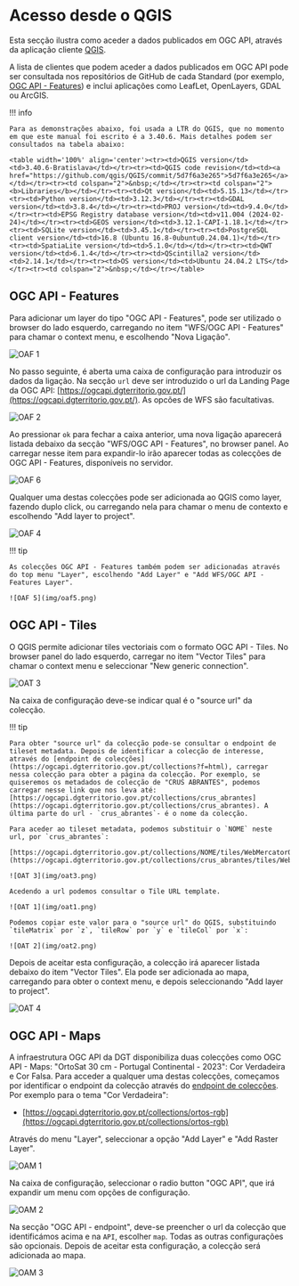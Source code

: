 # Acesso desde o QGIS

Esta secção ilustra como aceder a dados publicados em OGC API, através da aplicação cliente [QGIS](https://qgis.org/).

A lista de clientes que podem aceder a dados publicados em OGC API pode ser consultada nos repositórios de GitHub de cada Standard (por exemplo, [OGC API - Features](https://github.com/opengeospatial/ogcapi-features/tree/master/implementations/clients)) e inclui aplicações como LeafLet, OpenLayers, GDAL ou ArcGIS.

!!! info
    
    Para as demonstrações abaixo, foi usada a LTR do QGIS, que no momento em que este manual foi escrito é a 3.40.6. Mais detalhes podem ser consultados na tabela abaixo:

    <table width='100%' align='center'><tr><td>QGIS version</td><td>3.40.6-Bratislava</td></tr><tr><td>QGIS code revision</td><td><a href="https://github.com/qgis/QGIS/commit/5d7f6a3e265">5d7f6a3e265</a></td></tr><tr><td colspan="2">&nbsp;</td></tr><tr><td colspan="2"><b>Libraries</b></td></tr><tr><td>Qt version</td><td>5.15.13</td></tr><tr><td>Python version</td><td>3.12.3</td></tr><tr><td>GDAL version</td><td>3.8.4</td></tr><tr><td>PROJ version</td><td>9.4.0</td></tr><tr><td>EPSG Registry database version</td><td>v11.004 (2024-02-24)</td></tr><tr><td>GEOS version</td><td>3.12.1-CAPI-1.18.1</td></tr><tr><td>SQLite version</td><td>3.45.1</td></tr><tr><td>PostgreSQL client version</td><td>16.8 (Ubuntu 16.8-0ubuntu0.24.04.1)</td></tr><tr><td>SpatiaLite version</td><td>5.1.0</td></td></tr><tr><td>QWT version</td><td>6.1.4</td></tr><tr><td>QScintilla2 version</td><td>2.14.1</td></tr><tr><td>OS version</td><td>Ubuntu 24.04.2 LTS</td></tr><tr><td colspan="2">&nbsp;</td></tr></table>



## OGC API - Features

Para adicionar um layer do tipo "OGC API - Features", pode ser utilizado o browser do lado esquerdo, carregando no item "WFS/OGC API - Features" para chamar o context menu, e escolhendo "Nova Ligação". 

![OAF 1](img/oaf1.png)

No passo seguinte, é aberta uma caixa de configuração para introduzir os dados da ligação. Na secção `url` deve ser introduzido o url da Landing Page da OGC API: [https://ogcapi.dgterritorio.gov.pt/](https://ogcapi.dgterritorio.gov.pt/). As opcões de WFS são facultativas.

![OAF 2](img/oaf2.png)

Ao pressionar `ok` para fechar a caixa anterior, uma nova ligação aparecerá listada debaixo da secção "WFS/OGC API - Features", no browser panel. Ao carregar nesse item para expandir-lo irão aparecer todas as colecções de OGC API - Features, disponíveis no servidor.

![OAF 6](img/oaf6.png)

Qualquer uma destas colecções pode ser adicionada ao QGIS como layer, fazendo duplo click, ou carregando nela para chamar o menu de contexto e escolhendo "Add layer to project".

![OAF 4](img/oaf4.png)

!!! tip
    
    As colecções OGC API - Features também podem ser adicionadas através do top menu "Layer", escolhendo "Add Layer" e "Add WFS/OGC API - Features Layer".

    ![OAF 5](img/oaf5.png)

## OGC API - Tiles

O QGIS permite adicionar tiles vectoriais com o formato OGC API - Tiles. No browser panel do lado esquerdo, carregar no item "Vector Tiles" para chamar o context menu e seleccionar "New generic connection".

![OAT 3](img/oat3.png)

Na caixa de configuração deve-se indicar qual é o "source url" da colecção.

!!! tip
    
    Para obter "source url" da colecção pode-se consultar o endpoint de tileset metadata. Depois de identificar a colecção de interesse, através do [endpoint de colecções](https://ogcapi.dgterritorio.gov.pt/collections?f=html), carregar nessa colecção para obter a página da colecção. Por exemplo, se quiseremos os metadados de colecção de "CRUS ABRANTES", podemos carregar nesse link que nos leva até: [https://ogcapi.dgterritorio.gov.pt/collections/crus_abrantes](https://ogcapi.dgterritorio.gov.pt/collections/crus_abrantes). A última parte do url - `crus_abrantes`- é o nome da colecção.

    Para aceder ao tileset metadata, podemos substituir o `NOME` neste url, por `crus_abrantes`:

    [https://ogcapi.dgterritorio.gov.pt/collections/NOME/tiles/WebMercatorQuad/metadata](https://ogcapi.dgterritorio.gov.pt/collections/crus_abrantes/tiles/WebMercatorQuad/metadata)

    ![OAT 3](img/oat3.png)

    Acedendo a url podemos consultar o Tile URL template. 

    ![OAT 1](img/oat1.png)

    Podemos copiar este valor para o "source url" do QGIS, substituindo `tileMatrix` por `z`, `tileRow` por `y` e `tileCol` por `x`: 

    ![OAT 2](img/oat2.png)

Depois de aceitar esta configuração, a colecção irá aparecer listada debaixo do item "Vector Tiles". Ela pode ser adicionada ao mapa, carregando para obter o context menu, e depois seleccionando "Add layer to project".

![OAT 4](img/oat4.png)

## OGC API - Maps

A infraestrutura OGC API da DGT disponibiliza duas colecções como OGC API - Maps:
"OrtoSat 30 cm - Portugal Continental - 2023": Cor Verdadeira e Cor Falsa. Para acceder a qualquer uma destas colecções, começamos por identificar o endpoint da colecção através do [endpoint de colecções](https://ogcapi.dgterritorio.gov.pt/collections?f=html). Por exemplo para o tema "Cor Verdadeira":

* [https://ogcapi.dgterritorio.gov.pt/collections/ortos-rgb](https://ogcapi.dgterritorio.gov.pt/collections/ortos-rgb)

Através do menu "Layer", seleccionar a opção "Add Layer" e "Add Raster Layer".

![OAM 1](img/oam1.png)

 Na caixa de configuração, seleccionar o radio button "OGC API", que irá expandir um menu com opções de configuração.

![OAM 2](img/oam2.png)

Na secção "OGC API - endpoint", deve-se preencher o url da colecção que identificámos acima e na `API`, escolher `map`. Todas as outras configurações são opcionais. Depois de aceitar esta configuração, a colecção será adicionada ao mapa.

![OAM 3](img/oam3.png)